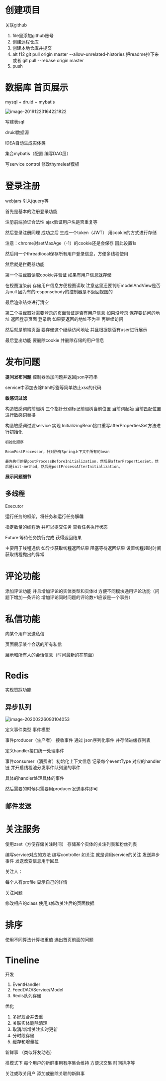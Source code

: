 # 创建项目

关联github

1. file里添加github账号
2. 创建远程仓库
3. 创建本地仓库并提交
4. alt f12   git pull origin master --allow-unrelated-histories   把readme拉下来  或者 git pull --rebase origin master 
5. push





# 数据库  首页展示

mysql  +  druid  + mybatis



![image-20191223164221822](README.assets/image-20191223164221822.png)

写建表sql

druid数据源    

IDEA自动生成实体类

集合mybatis（配置 编写DAO层）



写service  control    修改thymeleaf模板



# 登录注册

webjars  引入jquery等

首先是基本的注册登录功能

注册前端验证合法性 ajax验证用户名是否重复等

然后登录注册同理  成功之后 生成一个token（JWT）  用cookie的方式进行存储

注意：chrome对setMaxAge（-1）的cookie还是会保存 因此设置1s

然后用一个threadlocal保存所有用户登录信息，方便多线程使用



然后就是拦截器功能

第一个拦截器读取cookie并验证  如果有用户信息就存储

在视图渲染前 存储用户信息方便视图读取 注意这里还要判断modelAndView是否为null  因为有的responsebody的控制器是不返回视图的

最后渲染结束进行清空

第二个拦截器对需要登录的页面验证是否有用户信息  如果没登录 保存要访问的地址 返回登录页面  登录后 如果要返回的地址不为空 再继续访问



然后就是前端页面 要存储这个继续访问地址   并且根据是否有user进行展示



最后登出功能  要删除cookie 并删除存储的用户信息





# 发布问题

**提问发布问题**    控制器添加问题并返回json字符串

service中添加去除html标签等简单防止xss的代码  

**敏感词过滤**

构造敏感词的前缀树 三个指针分别标记前缀树当前位置  当前词起始  当前匹配位置   进行敏感词替换

构造敏感词过滤service   实现 InitializingBean接口重写afterPropertiesSet方法进行初始化

```
初始化顺序

BeanPostProcessor，针对所有Spring上下文中所有的bean

最先执行的是postProcessBeforeInitialization，然后是afterPropertiesSet，然后是init-method，然后是postProcessAfterInitialization。
```

**展示问题细节**

## 多线程

Executor

运行任务的框架，将任务和运行任务解耦

指定数量的线程池  并可以提交任务   查看任务执行状态

Future 等待任务执行完成 获得返回结果

主要用于线程通信  如异步获取线程返回结果 阻塞等待返回结果  设置线程超时时间   获取线程抛出的异常



# 评论功能

添加评论功能  并且增加评论的实体类型和实体id  方便不同模块通用评论功能（问题下增加一条评论  增加评论同时问题的评论数+1应该是一个事务）



# 私信功能

向某个用户发送私信   

页面展示某个会话的所有私信    

展示和所有人的会话信息（时间最新的在前面）



# Redis

实现赞踩功能

## 异步队列

![image-20200226093104053](README.assets\image-20200226093104053.png)

定义事件类型  事件模型

事件producer（生产者） 接收事件  通过 json序列化事件  并存储进缓存列表

定义handler接口统一处理事件

事件consumer（消费者）初始化上下文信息 记录每个eventType 对应的handler链   并开启线程池分发事件队列里的事件

具体的handler处理具体的事件

然后需要的时候只需要用producer发送事件即可

## 邮件发送



# 关注服务

使用zset（方便存储关注时间） 存储某个实体的关注列表和粉丝列表

编写service对应的方法  编写controller 如关注 就是调用service的关注  发送异步事件  发送改变信息用于回显

关注人：

每个人有profile 显示自己的详情

关注问题

修改相应的class  使用js修改关注后的页面数据



# 排序

使用不同算法计算权重值   选出首页前面的问题



# Tineline

开发
1. EventHandler
2. FeedDAO/Service/Model
3. Redis队列存储

优化
1. 多好友合并去重
2. 关联实体删除清理
3. 取消/新增关注实时更新
4. 分时段存储
5. 缓存和增量拉



新鲜事 （类似好友动态）

推模式下  每个用户的新鲜事用有序集合维持  方便求交集  时间排序等

关注或取关用户   添加或删除关联的新鲜事



